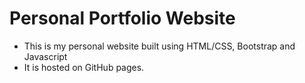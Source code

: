 # Personal Portfolio Website

- This is my personal website built using HTML/CSS, Bootstrap and Javascript
- It is hosted on GitHub pages.
